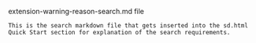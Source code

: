 extension-warning-reason-search.md file

    This is the search markdown file that gets inserted into the sd.html Quick Start section for explanation of the search requirements.
    